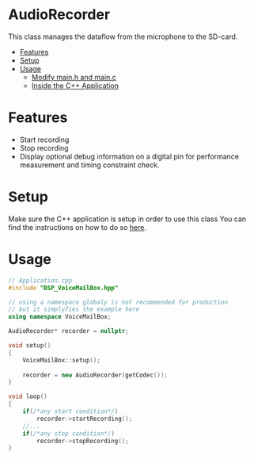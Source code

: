 # AudioRecorder
This class manages the dataflow from the microphone to the SD-card.

- [Features](#features)
- [Setup](#setup)
- [Usage](#usage)
    - [Modify main.h and main.c](#modify-mainh-and-mainc)
    - [Inside the C++ Application](#inside-the-c-application)

# Features
- Start recording
- Stop recording
- Display optional debug information on a digital pin for performance measurement and timing constraint check.

# Setup
Make sure the C++ application is setup in order to use this class
You can find the instructions on how to do so [here](CppFromC.md).

# Usage


``` C++
// Application.cpp
#include "BSP_VoiceMailBox.hpp"

// using a namespace globaly is not recommended for production
// but it simplyfies the example here
using namespace VoiceMailBox; 

AudioRecorder* recorder = nullptr;

void setup()
{
    VoiceMailBox::setup();
    
    recorder = new AudioRecorder(getCodec());
}

void loop()
{
    if(/*any start condition*/)
        recorder->startRecording();
    //...
    if(/*any stop condition*/)
        recorder->stopRecording(); 
}
```

